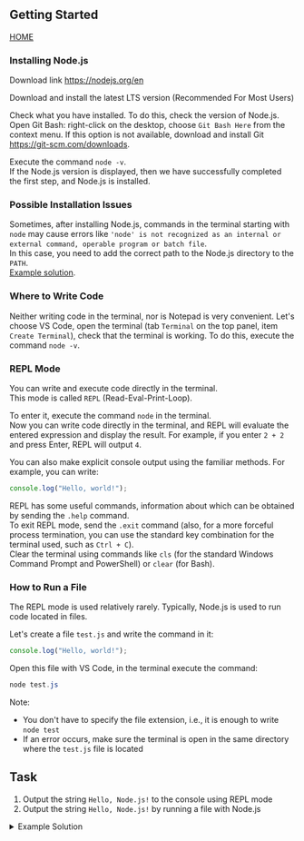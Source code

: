 ## Getting Started

[HOME](../README.md)

### Installing Node.js

Download link https://nodejs.org/en

Download and install the latest LTS version (Recommended For Most Users)

Check what you have installed. To do this, check the version of Node.js.  
Open Git Bash: right-click on the desktop, choose `Git Bash Here` from the context menu. If this option is not available, download and install Git https://git-scm.com/downloads.

Execute the command `node -v`.  
If the Node.js version is displayed, then we have successfully completed the first step, and Node.js is installed.

### Possible Installation Issues

Sometimes, after installing Node.js, commands in the terminal starting with `node` may cause errors like `'node' is not recognized as an internal or external command, operable program or batch file`.  
In this case, you need to add the correct path to the Node.js directory to the `PATH`.  
[Example solution](https://love2dev.com/blog/node-is-not-recognized-as-an-internal-or-external-command/).

### Where to Write Code

Neither writing code in the terminal, nor is Notepad is very convenient. Let's choose VS Code, open the terminal (tab `Terminal` on the top panel, item `Create Terminal`), check that the terminal is working. To do this, execute the command `node -v`.

### REPL Mode

You can write and execute code directly in the terminal.  
This mode is called `REPL` (Read-Eval-Print-Loop).

To enter it, execute the command `node` in the terminal.  
Now you can write code directly in the terminal, and REPL will evaluate the entered expression and display the result. For example, if you enter `2 + 2` and press Enter, REPL will output `4`.

You can also make explicit console output using the familiar methods. For example, you can write:

```js
console.log("Hello, world!");
```

REPL has some useful commands, information about which can be obtained by sending the `.help` command.  
To exit REPL mode, send the `.exit` command (also, for a more forceful process termination, you can use the standard key combination for the terminal used, such as `Ctrl + C`).  
Clear the terminal using commands like `cls` (for the standard Windows Command Prompt and PowerShell) or `clear` (for Bash).

### How to Run a File

The REPL mode is used relatively rarely. Typically, Node.js is used to run code located in files.

Let's create a file `test.js` and write the command in it:

```js
console.log("Hello, world!");
```

Open this file with VS Code, in the terminal execute the command:

```powershell
node test.js
```

Note:

- You don't have to specify the file extension, i.e., it is enough to write `node test`
- If an error occurs, make sure the terminal is open in the same directory where the `test.js` file is located

## Task

1. Output the string `Hello, Node.js!` to the console using REPL mode
2. Output the string `Hello, Node.js!` by running a file with Node.js

<details>
<summary>Example Solution</summary>

```js
console.log("Hello, Node.js!");
```

</details>
